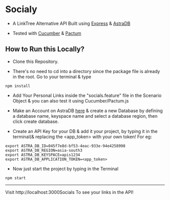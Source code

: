 # Socialy


- A LinkTree Alternative API Built using [Express](https://expressjs.com/)  &  [AstraDB](https://auth.cloud.datastax.com/auth/realms/CloudUsers/protocol/openid-connect/registrations?client_id=auth-proxy&response_type=code&scope=openid+profile+email&redirect_uri=https://astra.datastax.com&utm_medium=referral&utm_source=youtube&utm_campaign=eddie-jaoude&utm_content=discord-bot) 

- Tested with  [Cucumber](https://cucumber.io/) & [Pactum
](https://pactumjs.github.io/#/) 

## How to Run this Locally?

- Clone this Repository.

- There's no need to cd into a directory since the package file is already in the root.
Go to your terminal & type
```
npm install
``` 


- Add Your Personal Links inside the "socials.feature" file in the Scenario Object & you can also test it using Cucumber/Pactum.js

- Make an Account on AstraDB [here](https://astra.datastax.com/register?utm_medium=referral&utm_source=youtube&utm_campaign=eddie-jaoude&utm_content=discord-bot) & create a new Database by defining a database name, keyspace name and select a database region, then click create database.

- Create an API Key for your DB & add it your project, by typing it in the terminal(& replacing the <app_token> with your own token!
For eg:
```
export ASTRA_DB_ID=045f7e8d-bf53-4eac-933e-94e4258998
export ASTRA_DB_REGION=asia-south3
export ASTRA_DB_KEYSPACE=apis1234
export ASTRA_DB_APPLICATION_TOKEN=<app_token>
```


- Now just start the project by typing in the Terminal

```
npm start
```
---

Visit http://localhost:3000Socials
To see your links in the API!
